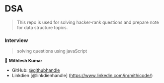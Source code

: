 # DSA

> This repo is used for solving hacker-rank questions and prepare note for data structure topics.

### Interview 
> solving questions using javaScript 


👤 **Mithlesh Kumar**
- GitHub: [@githubhandle](https://github.com/Mithi-code)
- Linkdien [@linkdienhandle] (https://www.linkedin.com/in/mithicode/)